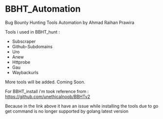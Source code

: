 # BBHT_Automation
Bug Bounty Hunting Tools Automation by Ahmad Raihan Prawira

Tools i used in BBHT_hunt :
- Subscraper
- Github-Subdomains
- Uro
- Anew
- Httprobe
- Gau
- Waybackurls

More tools will be added. Coming Soon.

For BBHT_install i'm took reference from :
https://github.com/unethicalnoob/BBHTv2

Because in the link above it have an issue while installing the tools due to go get command is no longer supported by golang latest version
